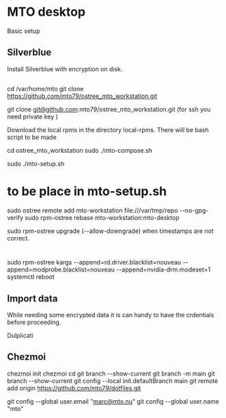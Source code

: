 MTO desktop
=====================

Basic setup

## Silverblue
Install Silverblue with encryption on disk.

## 
cd /var/home/mto 
git clone https://github.com/mto79/ostree_mto_workstation.git  

git clone git@github.com:mto79/ostree_mto_workstation.git (for ssh you need
private key )

Download the local rpms in the directory local-rpms.
There will be bash script to be made


cd ostree_mto_workstation
sudo ./mto-compose.sh

sudo ./mto-setup.sh

# to be place in mto-setup.sh 
sudo ostree remote add mto-workstation file:///var/tmp/repo --no-gpg-verify
sudo rpm-ostree rebase mto-workstation:mto-desktop

sudo rpm-ostree upgrade (--allow-downgrade) when timestamps are not correct.

# 
sudo rpm-ostree kargs --append=rd.driver.blacklist=nouveau --append=modprobe.blacklist=nouveau --append=nvidia-drm.modeset=1
systemctl reboot

## Import data
While needing some encrypted data it is can handy to have the crdentials before proceeding.

Dulplicati


## Chezmoi
chezmoi init
chezmoi cd
git branch --show-current
git branch -m main
git branch --show-current
git config --local init.defaultBranch main
git remote add origin https://github.com/mto79/dotfiles.git

git config --global user.email "marc@mto.nu"
git config --global user.name "mto"
